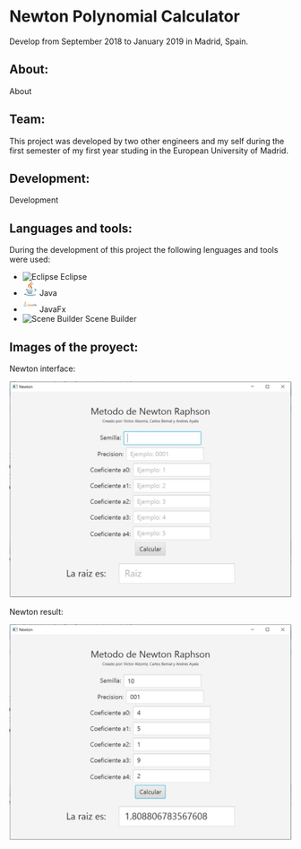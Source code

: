 # Newton Polynomial Calculator

Develop from September 2018 to January 2019 in Madrid, Spain.

## About:

About

## Team:

This project was developed by two other engineers and my self during the first semester of my first year studing in the European University of Madrid. 

## Development:

Development


## Languages and tools:

During the development of this project the following lenguages and tools were used:

- <img alt="Eclipse" width="26px" src="https://img1.freepng.es/20180404/ikq/kisspng-eclipse-computer-icons-integrated-development-envi-eclipse-5ac531df4c83e5.0059858415228727993134.jpg"/> Eclipse
- <img alt="Java" width="26px" src="https://raw.githubusercontent.com/github/explore/80688e429a7d4ef2fca1e82350fe8e3517d3494d/topics/java/java.png"/> Java
- <img alt="JavaFx" width="26px" src="https://raw.githubusercontent.com/github/explore/00edd8b9cf9eb98be328184dcc257f3b1b930c6b/topics/javafx/javafx.png"/> JavaFx
- <img alt="Scene Builder" width="26px" src="https://i2.wp.com/gluonhq.com/wp-content/uploads/2015/02/SceneBuilderLogo.png?fit=781%2C781&ssl=1"/> Scene Builder

## Images of the proyect:

Newton interface:

<img alt="Newton interface" width="650" src="/img/NewtonInterface.PNG"/>

Newton result:

<img alt="Neuron result" width="650" src="/img/NewtonResult.PNG"/>